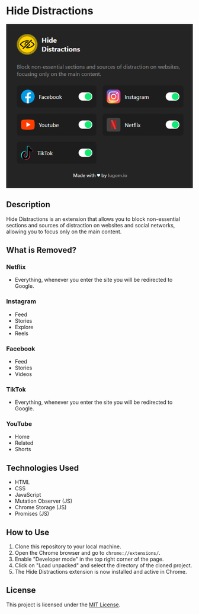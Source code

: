 # Hide Distractions

![banner](https://github.com/lugomio/hide-distractions/blob/master/assets/img/banner.png)

## Description
Hide Distractions is an extension that allows you to block non-essential sections and sources of distraction on websites and social networks, allowing you to focus only on the main content.

## What is Removed?
### Netflix
- Everything, whenever you enter the site you will be redirected to Google.

### Instagram
- Feed
- Stories
- Explore
- Reels  

### Facebook
- Feed
- Stories
- Videos

### TikTok
- Everything, whenever you enter the site you will be redirected to Google.

### YouTube
- Home
- Related
- Shorts

## Technologies Used
- HTML
- CSS
- JavaScript
- Mutation Observer (JS)
- Chrome Storage (JS)
- Promises (JS)

## How to Use
1. Clone this repository to your local machine.
2. Open the Chrome browser and go to `chrome://extensions/`.
3. Enable "Developer mode" in the top right corner of the page. 
4. Click on "Load unpacked" and select the directory of the cloned project.
5. The Hide Distractions extension is now installed and active in Chrome.

## License
This project is licensed under the [MIT License](LICENSE.md).